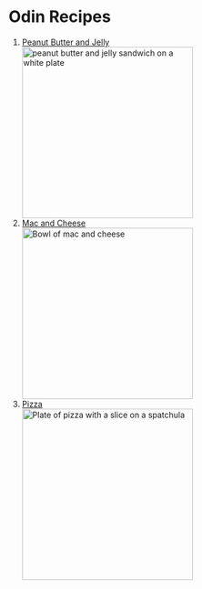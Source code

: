 <!DOCTYPE html>
<html lang="en">
<head>
  <meta charset="UTF-8">
  <meta http-equiv="X-UA-Compatible" content="IE=edge">
  <meta name="viewport" content="width=device-width, initial-scale=1.0">
  <meta name="description" content="Knowledge project for basic HTML elements and attributes">
  <title>Basic HTML</title>
</head>
<body>
  <h1>Odin Recipes</h1>
<ol>
  <li><a href="./recipes/pbj.html"      target="_blank">Peanut Butter and Jelly</a> <div>
    <img src="https://media.istockphoto.com/photos/photograph-of-a-peanut-butter-and-jelly-sandwich-picture-id154908283?b=1&k=20&m=154908283&s=170667a&w=0&h=3hE0xlzRfUN7QDt48RFnWgQdyGp50Xrv6od-wT6heIQ=" width="300" height="300" alt="peanut butter and jelly sandwich on a white plate">
  </div></li>
  <li>
    <a href="./recipes/mac-and-cheese.html" target="_blank">Mac and Cheese</a>
    <div>
      <img src="https://media.istockphoto.com/photos/macaroni-and-cheese-in-a-white-bowl-on-blue-plaid-tablecloth-picture-id168511092?b=1&k=20&m=168511092&s=170667a&w=0&h=jAN1z-j8QjpNnG5ZFpK-Tbi2w8IiXw3ugouEhdChUtw=" width="300" height="300" alt="Bowl of mac and cheese">
    </div>
  </li>
  <li><a href="./recipes/pizza.html" target="_blank">Pizza</a>
    <div>
      <img src="https://media.istockphoto.com/photos/cheesy-pepperoni-pizza-picture-id938742222?b=1&k=20&m=938742222&s=170667a&w=0&h=HyfY78AeiQM8vZbIea-iiGmNxHHuHD-PVVuHRvrCIj4=" width="300" height="" alt="Plate of pizza with a slice on a spatchula">
    </div>
  </li>
  
</ol>
  
</body>
</html>